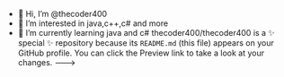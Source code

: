 - 👋 Hi, I’m @thecoder400
- 👀 I’m interested in java,c++,c# and more
- 🌱 I’m currently learning java and c#
thecoder400/thecoder400 is a ✨ special ✨ repository because its `README.md` (this file) appears on your GitHub profile.
You can click the Preview link to take a look at your changes.
--->
